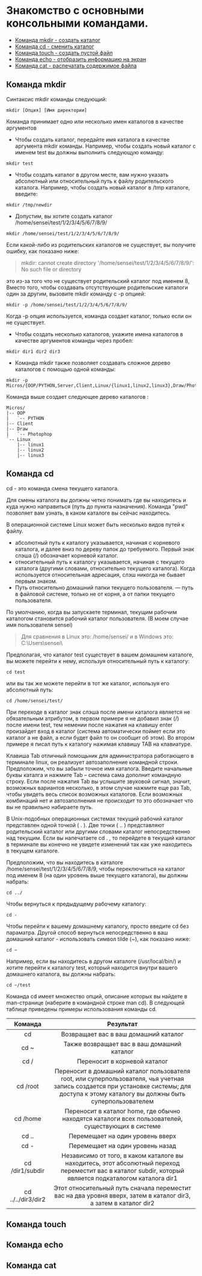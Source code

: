 # Знакомство с основными консольными командами.

* [Команда mkdir - создать каталог](#mkdir)
* [Команда cd - сменить каталог](#cd)
* [Команда touch - создать пустой файл](#touch)
* [Команда echo - отобразить информацию на экран](#echo)
* [Команда cat - распечатать содержимое файла](#cat)

<a name="mkdir"></a>
## Команда mkdir 
Синтаксис mkdir команды следующий:
```
mkdir [Опция] [Имя директории]
```
Команда принимает одно или несколько имен каталогов в качестве аргументов

* Чтобы создать каталог, передайте имя каталога в качестве аргумента mkdir команды. Например, чтобы создать новый каталог с именем test вы должны выполнить следующую команду:
```
mkdir test 
```

* Чтобы создать каталог в другом месте, вам нужно указать абсолютный или относительный путь к файлу родительского каталога. Например, чтобы создать новый каталог в /tmp каталоге, введите:
```
mkdir /tmp/newdir 
```

* Допустим, вы хотите создать каталог /home/sensei/test/1/2/3/4/5/6/7/8/9/
```
mkdir /home/sensei/test/1/2/3/4/5/6/7/8/9/
```
Если какой-либо из родительских каталогов не существует, вы получите ошибку, как показано ниже:
> mkdir: cannot create directory '/home/sensei/test/1/2/3/4/5/6/7/8/9/': No such file or directory

это из-за того что не существует родительский каталог под именем 8, Вместо того, чтобы создавать отсутствующие родительские каталоги один за другим, вызовите mkdir команду с -p опцией:
```
mkdir -p /home/sensei/test/1/2/3/4/5/6/7/8/9/
```
Когда -p опция используется, команда создает каталог, только если он не существует.

* Чтобы создать несколько каталогов, укажите имена каталогов в качестве аргументов команды через пробел:
```
mkdir dir1 dir2 dir3 
```

* Команда mkdir также позволяет создавать сложное дерево каталогов с помощью одной команды:
```
mkdir -p Micros/{OOP/PYTHON,Server,Client,Linux/{linux1,linux2,linux3},Draw/Photophop}
```

Команда выше создает следующее дерево каталогов :

```
Micros/
|-- OOP
|   `-- PYTHON
|-- Client
|-- Draw
|   `-- Photophop
`-- Linux
    |-- linux1
    |-- linux2
    |-- linux3
```

<a name="cd"></a>
## Команда cd

cd - это команда смена текущего каталога.

Для смены каталога вы должны четко понимать где вы находитесь и куда нужно направиться (путь до пункта назначения). Команда "pwd" позволяет вам узнать, в каком каталоге вы сейчас находитесь.

В операционной системе Linux может быть несколько видов путей к файлу. 

* абсолютный  путь к каталогу указывается, начиная с корневого каталога, и далее вниз по дереву папок до требуемого.  Первый знак слэша (/) обозначает корневой каталог.
* относительный  путь к каталогу указывается, начиная с текущего каталога (другими словами, относительно текущего каталога). Когда используется относительная адресация, слэш никогда не бывает первым знаком.
* Путь относительно домашний папки текущего пользователя. — путь в файловой системе, только не от корня, а от папки текущего пользователя.
 
 
 По умолчанию, когда вы запускаете терминал, текущим рабочим каталогом становится рабочий каталог пользователя. (В моем случае имя пользователя sensei)  

> Для сравнения в Linux это:  /home/sensei/  и в Windows это: C:\Users\sensei\

 
 Предполагая, что каталог test существует в вашем домашнем каталоге, вы можете перейти к нему, используя относительный путь к каталогу:
 
 ```
 cd test
 ```
 или вы так же можете перейти в тот же каталог, используя его абсолютный путь:
 
 ```
 cd /home/sensei/test/
 ```
 
 При переходе в каталог знак слэша после имени каталога является не обязательным атрибутом, в первом примере я не добавил знак (/) после имени test, тем немении после нажатия на клавишу enter произайдет вход в каталог (система автоматически поймет если это каталог а не файл, а если будет файл то он сообщит об этом). Во втором примере я писал путь к каталогу нажимая клавишу TAB на клавиатуре.
 
 Клавиша Tab отличный помощьник для администратора работающего в терминале linux, он реализует автозаполнение командной строки. Предположим, что вы забыли точное имя каталога. Введите начальные буквы каталга и нажмите Tab – система сама дополнит командную строку. Если после нажатия Tab вы услышите звуковой сигнал, значит, возможных вариантов несколько, в этом случае нажмите еще раз Tab, чтобы увидеть весь список возможных каталогов. Если возможных комбинаций нет и автозаполнения не происходит то это обозначает что вы не правильно набираете путь.
 
 В Unix-подобных операционных системах текущий рабочий каталог представлен одной точкой ( . ). Две точки ( .. ) представляют родительский каталог или другими словами каталог непосредственно над текущим. Если вы напечатаете cd . , то перейдете в текущий каталог в терминале вы конечно не увидете изменений так как уже находитесь в текущем каталоге.
 
 Предположим, что вы находитесь в каталоге /home/sensei/test/1/2/3/4/5/6/7/8/9, чтобы переключиться на каталог под именем 8 (на один уровень выше текущего каталога), вы должны набрать:
 ```
 cd ../  
 ```
Чтобы вернуться к предыдущему рабочему каталогу:
```
cd -
```

Чтобы перейти к вашему домашнему каталогу, просто введите cd без параматра. Другой способ вернуться непосредственно в ваш домашний каталог - использовать  символ tilde (~), как показано ниже:
```
cd ~
```

Например, если вы находитесь в другом каталоге (/usr/local/bin/) и хотите перейти к каталогу test, который находится внутри вашего домашнего каталога, вы должны набрать:

```
cd ~/test  
```

Команда cd имеет множество опций, описание которых вы найдете в man-странице (наберите в командной строке man cd). В следующей таблице приведены примеры использования команды cd.

| Команда                          | Результат                  |
|:--------------------------------:|:------------------------:| 
|cd                 | Возвращает вас в ваш домашний каталог         | 
|cd ~               | Также возвращает вас в ваш домашний каталог  |   
|cd /               | Переносит в корневой каталог  | 
|cd /root           | Переносит в домашний каталог пользователя root, или суперпользователя, чья учетная запись создается при установке системы; для доступа к этому каталогу вы должны быть суперпользователем  |
|cd /home           | Переносит в каталог home, где обычно находятся каталоги всех пользователей, существующих в системе  |
|cd ..              | Перемещает на один уровень вверх  |
|cd -               | Перемещает на один уровень назад  |
|cd /dir1/subdir    | Независимо от того, в каком каталоге вы находитесь, этот абсолютный переход переместит вас в каталог subdir, который является подкаталогом каталога dir1  |
|cd ../../dir3/dir2 | Этот относительный путь сначала переместит вас на два уровня вверх, затем в каталог dir3, а затем в каталог dir2  |



 
<a name="touch"></a>
## Команда touch


<a name="echo"></a>
## Команда echo


<a name="cat"></a>
## Команда cat
